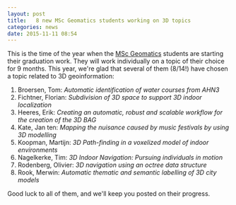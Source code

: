 ```yaml
---
layout: post
title:   8 new MSc Geomatics students working on 3D topics
categories: news
date: 2015-11-11 08:54
---
```


This is the time of the year when the [MSc Geomatics](http://geomatics.tudelft.nl) students are starting their graduation work.
They will work individually on a topic of their choice for 9 months.
This year, we're glad that several of them (8/14!) have chosen a topic related to 3D geoinformation:

  1. Broersen, Tom: *Automatic identification of water courses from AHN3*
  1. Fichtner, Florian: *Subdivision of 3D space to support 3D indoor localization*
  1. Heeres, Erik: *Creating an automatic, robust and scalable workflow for the creation of the 3D BAG*
  1. Kate, Jan ten: *Mapping the nuisance caused by music festivals by using 3D modelling*
  1. Koopman, Martijn: *3D Path-finding in a voxelized model of indoor environments*
  1. Nagelkerke, Tim: *3D Indoor Navigation: Pursuing individuals in motion*
  1. Rodenberg, Olivier: *3D navigation using an octree data structure*
  1. Rook, Merwin: *Automatic thematic and semantic labelling of 3D city models*

Good luck to all of them, and we'll keep you posted on their progress.